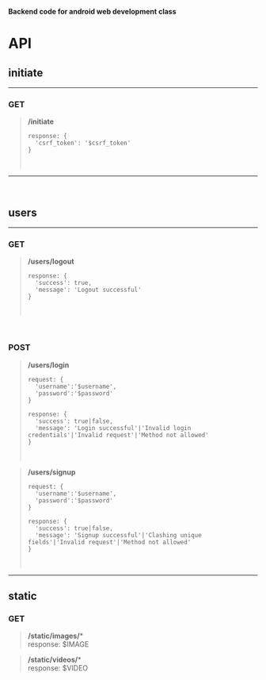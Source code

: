 **Backend code for android web development class**

# API
## initiate
---
### GET
>**/initiate**  
>```
>response: {
>   'csrf_token': '$csrf_token'
>}
>```
><br>
---

<br>

## users
---
### GET
>**/users/logout**  
>```
>response: {
>   'success': true,
>   'message': 'Logout successful' 
>}
>```
><br>

<br>

### POST
>**/users/login**  
>```
>request: {
>   'username':'$username',
>   'password':'$password'
>}  
>
>response: {
>   'success': true|false, 
>   'message': 'Login successful'|'Invalid login credentials'|'Invalid request'|'Method not allowed'
>}
>```
><br>

>**/users/signup**  
>```
>request: {
>   'username':'$username',
>   'password':'$password'
>}  
>
>response: {
>   'success': true|false, 
>   'message': 'Signup successful'|'Clashing unique fields'|'Invalid request'|'Method not allowed'
>}
>```
><br>
---

## static
### GET
>**/static/images/***  
>response: $IMAGE

>**/static/videos/***  
>response: $VIDEO